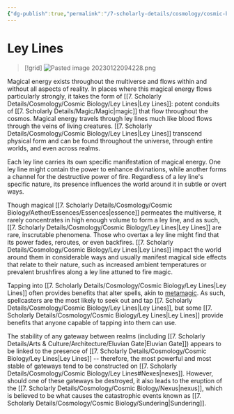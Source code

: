 ```yaml
---
{"dg-publish":true,"permalink":"/7-scholarly-details/cosmology/cosmic-biology/ley-lines/","noteIcon":""}
---
```


# Ley Lines

>[!grid]
>![Pasted image 20230122094228.png](/img/user/x.%20Assets/Attachments/Pasted%20image%2020230122094228.png)

Magical energy exists throughout the multiverse and flows within and without all aspects of reality. In places where this magical energy flows particularly strongly, it takes the form of [[7. Scholarly Details/Cosmology/Cosmic Biology/Ley Lines\|Ley Lines]]: potent conduits of [[7. Scholarly Details/Magic/Magic\|magic]] that flow throughout the cosmos. Magical energy travels through ley lines much like blood flows through the veins of living creatures. [[7. Scholarly Details/Cosmology/Cosmic Biology/Ley Lines\|Ley Lines]] transcend physical form and can be found throughout the universe, through entire worlds, and even across realms.

Each ley line carries its own specific manifestation of magical energy. One ley line might contain the power to enhance divinations, while another forms a channel for the destructive power of fire. Regardless of a ley line's specific nature, its presence influences the world around it in subtle or overt ways.

Though magical [[7. Scholarly Details/Cosmology/Cosmic Biology/Aether/Essences/Essences\|essence]] permeates the multiverse, it rarely concentrates in high enough volume to form a ley line, and as such, [[7. Scholarly Details/Cosmology/Cosmic Biology/Ley Lines\|Ley Lines]] are rare, inscrutable phenomena. Those who overtax a ley line might find that its power fades, reroutes, or even backfires. [[7. Scholarly Details/Cosmology/Cosmic Biology/Ley Lines\|Ley Lines]] impact the world around them in considerable ways and usually manifest magical side effects that relate to their nature, such as increased ambient temperatures or prevalent brushfires along a ley line attuned to fire magic. 
  
Tapping into [[7. Scholarly Details/Cosmology/Cosmic Biology/Ley Lines\|Ley Lines]] often provides benefits that alter spells, akin to [metamagic](https://2e.aonprd.com/Traits.aspx?ID=107). As such, spellcasters are the most likely to seek out and tap [[7. Scholarly Details/Cosmology/Cosmic Biology/Ley Lines\|Ley Lines]], but some [[7. Scholarly Details/Cosmology/Cosmic Biology/Ley Lines\|Ley Lines]] provide benefits that anyone capable of tapping into them can use.  

The stability of any gateway between realms (including [[7. Scholarly Details/Arts & Culture/Architecture/Eluvian Gate\|Eluvian Gate]]) appears to be linked to the presence of [[7. Scholarly Details/Cosmology/Cosmic Biology/Ley Lines\|Ley Lines]] -- therefore, the most powerful and most stable of gateways tend to be constructed on [[7. Scholarly Details/Cosmology/Cosmic Biology/Ley Lines#Nexes\|nexes]]. However, should one of these gateways be destroyed, it also leads to the eruption of the [[7. Scholarly Details/Cosmology/Cosmic Biology/Nexus\|nexus]], which is believed to be what causes the catastrophic events known as [[7. Scholarly Details/Cosmology/Cosmic Biology/Sundering\|Sundering]]. 

  